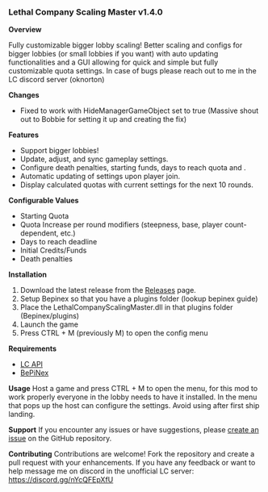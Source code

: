 ### Lethal Company Scaling Master v1.4.0
**Overview**

Fully customizable bigger lobby scaling!
Better scaling and configs for bigger lobbies (or small lobbies if you want) with auto updating functionalities and a GUI allowing for quick and simple but fully customizable quota settings.
In case of bugs please reach out to me in the LC discord server (oknorton)

**Changes**
- Fixed to work with HideManagerGameObject set to true (Massive shout out to Bobbie for setting it up and creating the fix)


**Features**
- Support bigger lobbies!
- Update, adjust, and sync gameplay settings.
- Configure death penalties, starting funds, days to reach quota and .
- Automatic updating of settings upon player join.
- Display calculated quotas with current settings for the next 10 rounds.

**Configurable Values**
- Starting Quota
- Quota Increase per round modifiers (steepness, base, player count-dependent, etc.)
- Days to reach deadline
- Initial Credits/Funds
- Death penalties



**Installation**
1. Download the latest release from the [Releases](https://github.com/your-username/your-repo/releases) page.
2. Setup Bepinex so that you have a plugins folder (lookup bepinex guide)
3. Place the LethalCompanyScalingMaster.dll in that plugins folder (Bepinex/plugins)
4. Launch the game
5. Press CTRL + M (previously M) to open the config menu

**Requirements**
- [LC API](https://github.com/u-2018/LC-API)
- [BePiNex](https://github.com/BepInEx/BepInEx/releases)

**Usage**
Host a game and press CTRL + M to open the menu, for this mod to work properly everyone in the lobby needs to have it installed.
In the menu that pops up the host can configure the settings. Avoid using after first ship landing.

**Support**
If you encounter any issues or have suggestions, please [create an issue](https://github.com/oknorton/LethalCompanyScalingMaster) on the GitHub repository.

**Contributing**
Contributions are welcome! Fork the repository and create a pull request with your enhancements. If you have any feedback or want to help message me on discord in the unofficial LC server: https://discord.gg/nYcQFEpXfU